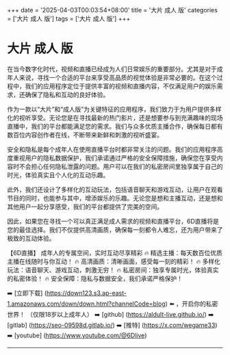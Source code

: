 +++
date = '2025-04-03T00:03:54+08:00'
title = '大片 成人 版'
categories = ['大片 成人 版']
tags = ['大片 成人 版']
+++

# 大片 成人 版

在当今数字化时代，视频和直播已经成为人们日常娱乐的重要部分。尤其是对于成年人来说，寻找一个合适的平台来享受高品质的视觉体验是非常必要的。在这个过程中，我们的应用程序定位于提供丰富的视频和直播内容，不仅满足用户的娱乐需求，还确保了隐私和互动的良好体验。

作为一款以“大片”和“成人版”为关键特征的应用程序，我们致力于为用户提供多样化的视听享受。无论您是在寻找最新的热门影片，还是想要参与到充满趣味的现场直播中，我们的平台都能满足您的需求。我们与众多优质主播合作，确保每日都有数百位内容创作者在线，不断带来新鲜和刺激的视听盛宴。

安全和隐私是每个成年人在使用直播平台时都非常关注的问题。我们的应用程序高度重视用户的隐私数据保护，我们承诺通过严格的安全保障措施，确保您在享受内容时不会担心任何隐私泄露的问题。用户可以在我们的私密房间里独享属于自己的时光，体验真实且个人化的互动乐趣。

此外，我们还设计了多样化的互动玩法，包括语音聊天和游戏互动，让用户在观看节目的同时，也能参与其中，增添娱乐的乐趣。无论您是想和主播互动，还是想和其他用户一起分享感受，我们的平台都提供了完美的空间。

因此，如果您在寻找一个可以真正满足成人需求的视频和直播平台，6D直播将是您的最佳选择。我们不仅提供高清画质，确保每一刻都令人难忘，还为用户带来了极致的互动体验。

【6D直播】
成年人的专属空间，实时互动尽享精彩
🔥 精选主播：每天数百位优质主播在线随时与你互动！
🔥 高清画质：清晰画面，感受每一刻的精彩！
🔥 多样化玩法：语音聊天、游戏互动，刺激无穷！
🔥 私密房间：独享专属时光，体验真实的私密体验！
🔥 安全保障：隐私与数据安全，我们承诺严格保护！

➡️ [立即下载] (https://down123.s3.ap-east-1.amazonaws.com/down/down.html?channelCode=blog) ⬅️ ，开启你的私密世界！
（仅限18岁以上成年人）
➡️ [github] (https://aldult-live.github.io/)
➡️ [gitlab] (https://seo-09598d.gitlab.io/)
➡️ [推特] (https://x.com/wegame33)
➡️ [youtube] (https://www.youtube.com/@6Dlive)

---
